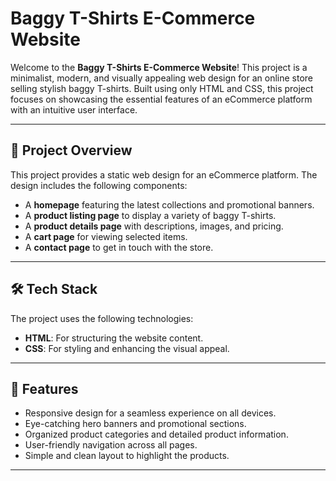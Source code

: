 # Baggy T-Shirts E-Commerce Website

Welcome to the **Baggy T-Shirts E-Commerce Website**! This project is a minimalist, modern, and visually appealing web design for an online store selling stylish baggy T-shirts. Built using only HTML and CSS, this project focuses on showcasing the essential features of an eCommerce platform with an intuitive user interface.

---

## 🎯 Project Overview

This project provides a static web design for an eCommerce platform. The design includes the following components:
- A **homepage** featuring the latest collections and promotional banners.
- A **product listing page** to display a variety of baggy T-shirts.
- A **product details page** with descriptions, images, and pricing.
- A **cart page** for viewing selected items.
- A **contact page** to get in touch with the store.

---

## 🛠️ Tech Stack

The project uses the following technologies:
- **HTML**: For structuring the website content.
- **CSS**: For styling and enhancing the visual appeal.

---

## 🌟 Features

- Responsive design for a seamless experience on all devices.
- Eye-catching hero banners and promotional sections.
- Organized product categories and detailed product information.
- User-friendly navigation across all pages.
- Simple and clean layout to highlight the products.

---

